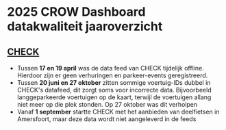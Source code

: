 # 2025 CROW Dashboard datakwaliteit jaaroverzicht

## [CHECK](https://github.com/Stichting-CROW/dashboarddeelmobiliteit-datakwaliteit/blob/main/provider/CHECK.md)

- Tussen **17 en 19 april** was de data feed van CHECK tijdelijk offline. Hierdoor zijn er geen verhuringen en parkeer-events geregistreerd.
- Tussen **20 juni en 27 oktober** zitten sommige voertuig-IDs dubbel in CHECK's datafeed, dit zorgt soms voor incorrecte data. Bijvoorbeeld langgeparkeerde voertuigen op de kaart, terwijl de voertuigen allang niet meer op die plek stonden. Op 27 oktober was dit verholpen
- Vanaf **1 september** startte CHECK met het aanbieden van deelfietsen in Amersfoort, maar deze data wordt niet aangeleverd in de feeds
